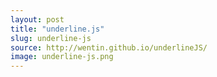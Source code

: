 ```yaml
---
layout: post
title: "underline.js"
slug: underline-js
source: http://wentin.github.io/underlineJS/
image: underline-js.png
---
```


